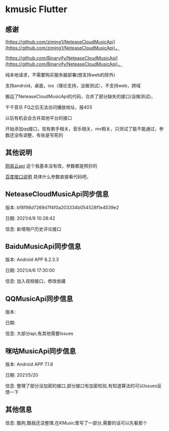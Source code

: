 # kmusic Flutter
## 感谢

[https://github.com/ziming1/NeteaseCloudMusicApi](https://github.com/ziming1/NeteaseCloudMusicApi)，

[https://github.com/Binaryify/NeteaseCloudMusicApi](https://github.com/Binaryify/NeteaseCloudMusicApi)，

纯本地请求，不需要购买服务器部署(想支持web的除外)

支持android，桌面，ios（理论支持，没做测试），不支持web，跨域

搬运了NeteaseCloudMusicApi的代码，合并了部分缺失的接口(没做测试)，

千千音乐 FQ之后无法访问播放地址，报403

以后有机会会合并其他平台的接口

开始添加qq接口，现有歌手相关，音乐相关，mv相关，只测试了能不能通过，参数还没有调整，有些是写死的



## 其他说明

[网易云api](https://binaryify.github.io/NeteaseCloudMusicApi/#/)
这个我基本没有改，参数都是照抄的

[百度接口说明](https://github.com/yhsj0919/KMusic/blob/master/BaiduMisic.md)
具体什么参数直接看代码吧，




## NeteaseCloudMusicApi同步信息

版本: bf8f98d7269d7f4f0a203334b054528f1e4539e2

日期: 2021/4/9 10:28:42

信息: 新增用户历史评论接口

## BaiduMusicApi同步信息

版本: Android APP 8.2.3.3

日期: 2021/4/6 17:30:00

信息: 加入视频接口，修改收藏

## QQMusicApi同步信息

版本:

日期:

信息: 大部分api,有其他需要Issues

## 咪咕MusicApi同步信息

版本: Android APP 7.1.6

日期: 2021/5/20

信息: 整理了部分没加密的接口,部分接口有加密校验,有知道算法的可以Issues反馈一下

## 其他信息

信息: 酷狗,酷我还没整理,在KMusic里写了一部分,需要的话可以先看那个



